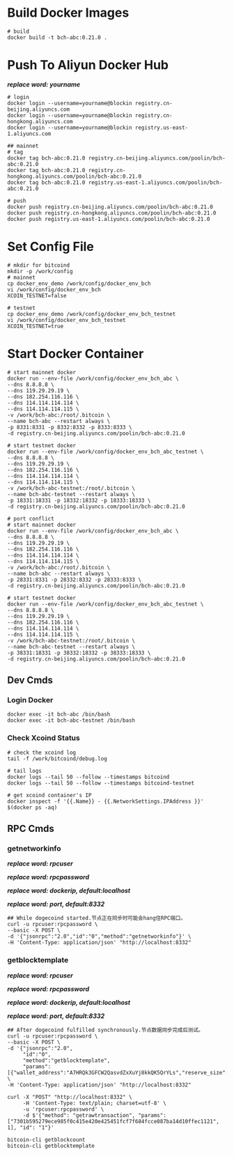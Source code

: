 # Build Docker Images

```shell
# build 
docker build -t bch-abc:0.21.0 .
```

# Push To Aliyun Docker Hub
___replace word: yourname___

```shell
# login
docker login --username=yourname@blockin registry.cn-beijing.aliyuncs.com
docker login --username=yourname@blockin registry.cn-hongkong.aliyuncs.com
docker login --username=yourname@blockin registry.us-east-1.aliyuncs.com

## mainnet
# tag
docker tag bch-abc:0.21.0 registry.cn-beijing.aliyuncs.com/poolin/bch-abc:0.21.0
docker tag bch-abc:0.21.0 registry.cn-hongkong.aliyuncs.com/poolin/bch-abc:0.21.0
docker tag bch-abc:0.21.0 registry.us-east-1.aliyuncs.com/poolin/bch-abc:0.21.0

# push
docker push registry.cn-beijing.aliyuncs.com/poolin/bch-abc:0.21.0
docker push registry.cn-hongkong.aliyuncs.com/poolin/bch-abc:0.21.0
docker push registry.us-east-1.aliyuncs.com/poolin/bch-abc:0.21.0
```

# Set Config File

```shell
# mkdir for bitcoind
mkdir -p /work/config
# mainnet
cp docker_env_demo /work/config/docker_env_bch
vi /work/config/docker_env_bch
XCOIN_TESTNET=false

# testnet
cp docker_env_demo /work/config/docker_env_bch_testnet
vi /work/config/docker_env_bch_testnet
XCOIN_TESTNET=true
```

# Start Docker Container
```shell
# start mainnet docker
docker run --env-file /work/config/docker_env_bch_abc \
--dns 8.8.8.8 \
--dns 119.29.29.19 \
--dns 182.254.116.116 \
--dns 114.114.114.114 \
--dns 114.114.114.115 \
-v /work/bch-abc:/root/.bitcoin \
--name bch-abc --restart always \
-p 8331:8331 -p 8332:8332 -p 8333:8333 \
-d registry.cn-beijing.aliyuncs.com/poolin/bch-abc:0.21.0

# start testnet docker
docker run --env-file /work/config/docker_env_bch_abc_testnet \
--dns 8.8.8.8 \
--dns 119.29.29.19 \
--dns 182.254.116.116 \
--dns 114.114.114.114 \
--dns 114.114.114.115 \
-v /work/bch-abc-testnet:/root/.bitcoin \
--name bch-abc-testnet --restart always \
-p 18331:18331 -p 18332:18332 -p 18333:18333 \
-d registry.cn-beijing.aliyuncs.com/poolin/bch-abc:0.21.0

# port conflict
# start mainnet docker
docker run --env-file /work/config/docker_env_bch_abc \
--dns 8.8.8.8 \
--dns 119.29.29.19 \
--dns 182.254.116.116 \
--dns 114.114.114.114 \
--dns 114.114.114.115 \
-v /work/bch-abc:/root/.bitcoin \
--name bch-abc --restart always \
-p 28331:8331 -p 28332:8332 -p 28333:8333 \
-d registry.cn-beijing.aliyuncs.com/poolin/bch-abc:0.21.0

# start testnet docker
docker run --env-file /work/config/docker_env_bch_abc_testnet \
--dns 8.8.8.8 \
--dns 119.29.29.19 \
--dns 182.254.116.116 \
--dns 114.114.114.114 \
--dns 114.114.114.115 \
-v /work/bch-abc-testnet:/root/.bitcoin \
--name bch-abc-testnet --restart always \
-p 38331:18331 -p 38332:18332 -p 38333:18333 \
-d registry.cn-beijing.aliyuncs.com/poolin/bch-abc:0.21.0
```

## Dev Cmds

### Login Docker

```shell
docker exec -it bch-abc /bin/bash
docker exec -it bch-abc-testnet /bin/bash
```

### Check Xcoind Status

```shell
# check the xcoind log
tail -f /work/bitcoind/debug.log

# tail logs
docker logs --tail 50 --follow --timestamps bitcoind
docker logs --tail 50 --follow --timestamps bitcoind-testnet

# get xcoind container's IP
docker inspect -f '{{.Name}} - {{.NetworkSettings.IPAddress }}' $(docker ps -aq)
```

## RPC Cmds

### getnetworkinfo

___replace word: rpcuser___

___replace word: rpcpassword___

___replace word: dockerip, default:localhost___

___replace word: port, default:8332___

```shell
## While dogecoind started.节点正在同步时可能会hang住RPC端口。
curl -u rpcuser:rpcpassword \
--basic -X POST \
-d '{"jsonrpc":"2.0","id":"0","method":"getnetworkinfo"}' \
-H 'Content-Type: application/json' "http://localhost:8332"
```

### getblocktemplate

___replace word: rpcuser___

___replace word: rpcpassword___

___replace word: dockerip, default:localhost___

___replace word: port, default:8332___

```shell
## After dogecoind fulfilled synchronously.节点数据同步完成后测试。
curl -u rpcuser:rpcpassword \
--basic -X POST \
-d '{"jsonrpc":"2.0",
     "id":"0",
     "method":"getblocktemplate",
     "params":[{"wallet_address":"A7HRQk3GFCW2QasvdZxXuYj8kkQK5QrYLs","reserve_size":8}]}' \
-H 'Content-Type: application/json' "http://localhost:8332"
```

```
curl -X "POST" "http://localhost:8332" \
     -H 'Content-Type: text/plain; charset=utf-8' \
     -u 'rpcuser:rpcpassword' \
     -d $'{"method": "getrawtransaction", "params": ["7301b595279ece985f0c415e420e425451fcf7f684fcce087ba14d10ffec1121", 1], "id": "1"}'
```

```
bitcoin-cli getblockcount
bitcoin-cli getblocktemplate
```

